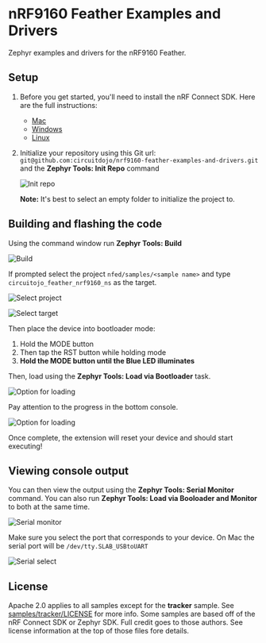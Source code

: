 # nRF9160 Feather Examples and Drivers

Zephyr examples and drivers for the nRF9160 Feather.

## Setup

1. Before you get started, you'll need to install the nRF Connect SDK. Here are the full instructions:

   * [Mac](https://docs.jaredwolff.com/nrf9160-sdk-setup-mac.html)
   * [Windows](https://docs.jaredwolff.com/nrf9160-sdk-setup-windows.html)
   * [Linux](https://docs.jaredwolff.com/nrf9160-sdk-setup-linux.html)

2. Initialize your repository using this Git url: `git@github.com:circuitdojo/nrf9160-feather-examples-and-drivers.git` and the **Zephyr Tools: Init Repo** command

	![Init repo](img/init-repo.png)

	**Note:** It's best to select an empty folder to initialize the project to.

## Building and flashing the code

Using the command window run **Zephyr Tools: Build**

![Build](img/build.png)

If prompted select the project `nfed/samples/<sample name>` and type `circuitojo_feather_nrf9160_ns` as the target.

![Select project](img/select-project.png)

![Select target](img/select-target.png)

Then place the device into bootloader mode:
   1. Hold the MODE button
   2. Then tap the RST button while holding mode
   3. **Hold the MODE button until the Blue LED illuminates**

Then, load using the **Zephyr Tools: Load via Bootloader** task.

![Option for loading](img/load-via-newtmgr.png)

Pay attention to the progress in the bottom console.

![Option for loading](img/load-via-newtmgr-progress.png)

Once complete, the extension will reset your device and should start executing!

## Viewing console output

You can then view the output using the **Zephyr Tools: Serial Monitor** command. You can also run **Zephyr Tools: Load via Booloader and Monitor** to both at the same time.

![Serial monitor](img/serial-monitor.png)

Make sure you select the port that corresponds to your device. On Mac the serial port will be `/dev/tty.SLAB_USBtoUART`

![Serial select](img/serial-select.png)

## License

Apache 2.0 applies to all samples except for the **tracker** sample. See [samples/tracker/LICENSE](samples/tracker/LICENSE) for more info. Some samples are based off of the nRF Connect SDK or Zephyr SDK. Full credit goes to those authors. See license information at the top of those files fore details.